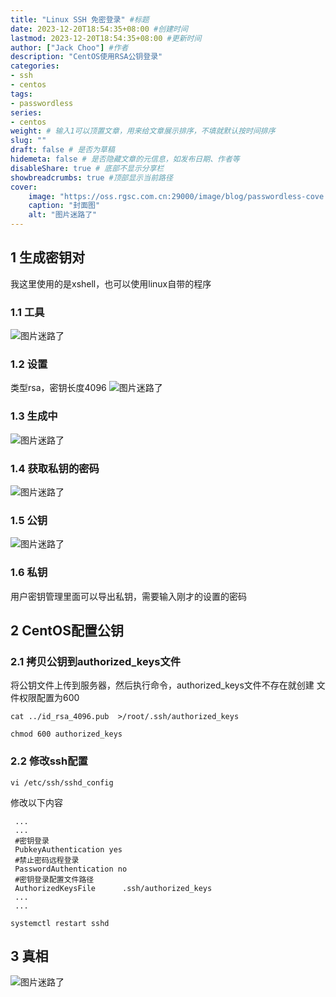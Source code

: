```yaml
---
title: "Linux SSH 免密登录" #标题
date: 2023-12-20T18:54:35+08:00 #创建时间
lastmod: 2023-12-20T18:54:35+08:00 #更新时间
author: ["Jack Choo"] #作者
description: "CentOS使用RSA公钥登录"
categories: 
- ssh
- centos
tags: 
- passwordless
series: 
- centos
weight: # 输入1可以顶置文章，用来给文章展示排序，不填就默认按时间排序
slug: ""
draft: false # 是否为草稿
hidemeta: false # 是否隐藏文章的元信息，如发布日期、作者等
disableShare: true # 底部不显示分享栏
showbreadcrumbs: true #顶部显示当前路径
cover:
    image: "https://oss.rgsc.com.cn:29000/image/blog/passwordless-cove.png" #图片路径
    caption: "封面图"
    alt: "图片迷路了"
---
```

## 1 生成密钥对
我这里使用的是xshell，也可以使用linux自带的程序
### 1.1 工具
![图片迷路了](https://oss.rgsc.com.cn:29000/image/blog/xshell-rsa-menu.png)
### 1.2 设置
类型rsa，密钥长度4096
![图片迷路了](https://oss.rgsc.com.cn:29000/image/blog/xshell-rsa-build1.png)
### 1.3 生成中
![图片迷路了](https://oss.rgsc.com.cn:29000/image/blog/xshell-rsa-build2.png)
### 1.4 获取私钥的密码
![图片迷路了](https://oss.rgsc.com.cn:29000/image/blog/xshell-rsa-build3.png)
### 1.5 公钥
![图片迷路了](https://oss.rgsc.com.cn:29000/image/blog/xshell-rsa-build4.png)
### 1.6 私钥
用户密钥管理里面可以导出私钥，需要输入刚才的设置的密码
## 2 CentOS配置公钥
### 2.1 拷贝公钥到authorized_keys文件
将公钥文件上传到服务器，然后执行命令，authorized_keys文件不存在就创建
文件权限配置为600
```
cat ../id_rsa_4096.pub  >/root/.ssh/authorized_keys

chmod 600 authorized_keys
```
### 2.2 修改ssh配置
```
vi /etc/ssh/sshd_config
```
修改以下内容
```
 ...
 ...
 #密钥登录
 PubkeyAuthentication yes
 #禁止密码远程登录
 PasswordAuthentication no
 #密钥登录配置文件路径
 AuthorizedKeysFile      .ssh/authorized_keys
 ...
 ...
```
```
systemctl restart sshd
```
## 3 真相
![图片迷路了](https://oss.rgsc.com.cn:29000/image/blog/xshell-public-key-login.png)


